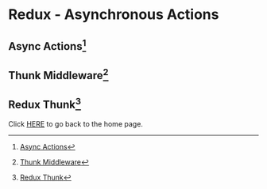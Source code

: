 # Redux - Asynchronous Actions

## Async Actions[^1]

## Thunk Middleware[^2]

## Redux Thunk[^3]


Click [HERE](README.md) to go back to the home page.

[^1]: [Async Actions](https://redux.js.org/advanced/asyncactions)

[^2]: [Thunk Middleware](https://github.com/reduxjs/redux-thunk)

[^3]: [Redux Thunk](https://alligator.io/redux/redux-thunk/) 